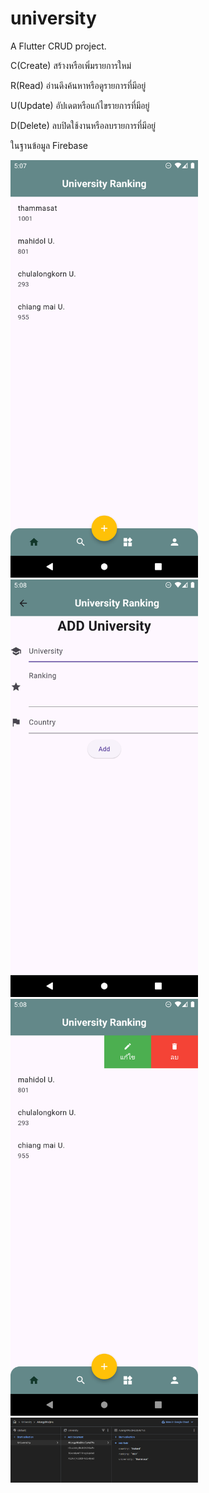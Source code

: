 # university

A  Flutter CRUD project.

C(Create) สร้างหรือเพิ่มรายการใหม่

R(Read) อ่านดึงค้นหาหรือดูรายการที่มีอยู่

U(Update) อัปเดตหรือแก้ไขรายการที่มีอยู่

D(Delete) ลบปิดใช้งานหรือลบรายการที่มีอยู่

ในฐานข้อมูล Firebase

<img src="images/1.png" alt="2" width="300">

<img src="images/2.png" alt="2" width="300">

<img src="images/3.png" alt="2" width="300">

<img src="images/4.png" alt="2" width="300">


